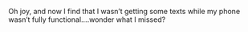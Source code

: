 <!--
id: 2150431824
link: http://kevinisom.info/post/2150431824/oh-joy-and-now-i-find-that-i-wasnt-getting-some
slug: oh-joy-and-now-i-find-that-i-wasnt-getting-some
date: Thu Dec 09 2010 16:38:19 GMT+1300 (NZDT)
raw: {"blog_name":"kevinisom","id":2150431824,"post_url":"http://kevinisom.info/post/2150431824/oh-joy-and-now-i-find-that-i-wasnt-getting-some","slug":"oh-joy-and-now-i-find-that-i-wasnt-getting-some","type":"text","date":"2010-12-09 03:38:19 GMT","timestamp":1291865899,"state":"published","format":"html","reblog_key":"ayKva1O7","tags":[],"short_url":"http://tmblr.co/Zw68Yy20BFnG","highlighted":[],"feed_item":"http://twitter.com/kev_nz/statuses/12709020078972928","from_feed_id":650289,"note_count":0,"title":null,"body":"<p>Oh joy, and now I find that I wasn&#8217;t getting some texts while my phone wasn&#8217;t fully functional&#8230;.wonder what I missed?</p>"}
publish: 2010-12-09
tags: 
title: null
-->


Oh joy, and now I find that I wasn’t getting some texts while my phone
wasn’t fully functional….wonder what I missed?


